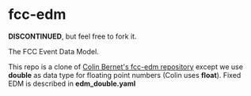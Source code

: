 # fcc-edm

**DISCONTINUED**, but feel free to fork it.

The FCC Event Data Model.

This repo is a clone of [Colin Bernet's fcc-edm repository](https://github.com/cbernet/fcc-edm) except we use __double__ as data type for floating point numbers (Colin uses __float__). Fixed EDM is described in __edm_double.yaml__
